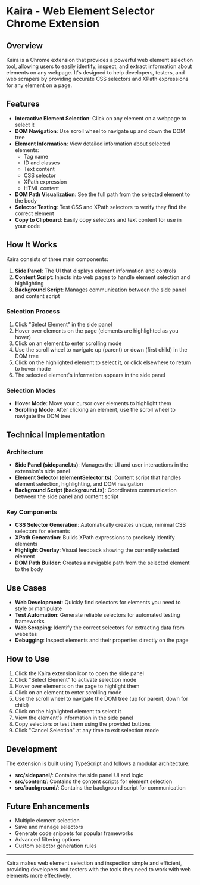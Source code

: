 # Kaira - Web Element Selector Chrome Extension

## Overview

Kaira is a Chrome extension that provides a powerful web element selection tool, allowing users to easily identify, inspect, and extract information about elements on any webpage. It's designed to help developers, testers, and web scrapers by providing accurate CSS selectors and XPath expressions for any element on a page.

## Features

- **Interactive Element Selection**: Click on any element on a webpage to select it
- **DOM Navigation**: Use scroll wheel to navigate up and down the DOM tree
- **Element Information**: View detailed information about selected elements:
  - Tag name
  - ID and classes
  - Text content
  - CSS selector
  - XPath expression
  - HTML content
- **DOM Path Visualization**: See the full path from the selected element to the body
- **Selector Testing**: Test CSS and XPath selectors to verify they find the correct element
- **Copy to Clipboard**: Easily copy selectors and text content for use in your code

## How It Works

Kaira consists of three main components:

1. **Side Panel**: The UI that displays element information and controls
2. **Content Script**: Injects into web pages to handle element selection and highlighting
3. **Background Script**: Manages communication between the side panel and content script

### Selection Process

1. Click "Select Element" in the side panel
2. Hover over elements on the page (elements are highlighted as you hover)
3. Click on an element to enter scrolling mode
4. Use the scroll wheel to navigate up (parent) or down (first child) in the DOM tree
5. Click on the highlighted element to select it, or click elsewhere to return to hover mode
6. The selected element's information appears in the side panel

### Selection Modes

- **Hover Mode**: Move your cursor over elements to highlight them
- **Scrolling Mode**: After clicking an element, use the scroll wheel to navigate the DOM tree

## Technical Implementation

### Architecture

- **Side Panel (sidepanel.ts)**: Manages the UI and user interactions in the extension's side panel
- **Element Selector (elementSelector.ts)**: Content script that handles element selection, highlighting, and DOM navigation
- **Background Script (background.ts)**: Coordinates communication between the side panel and content script

### Key Components

- **CSS Selector Generation**: Automatically creates unique, minimal CSS selectors for elements
- **XPath Generation**: Builds XPath expressions to precisely identify elements
- **Highlight Overlay**: Visual feedback showing the currently selected element
- **DOM Path Builder**: Creates a navigable path from the selected element to the body

## Use Cases

- **Web Development**: Quickly find selectors for elements you need to style or manipulate
- **Test Automation**: Generate reliable selectors for automated testing frameworks
- **Web Scraping**: Identify the correct selectors for extracting data from websites
- **Debugging**: Inspect elements and their properties directly on the page

## How to Use

1. Click the Kaira extension icon to open the side panel
2. Click "Select Element" to activate selection mode
3. Hover over elements on the page to highlight them
4. Click on an element to enter scrolling mode
5. Use the scroll wheel to navigate the DOM tree (up for parent, down for child)
6. Click on the highlighted element to select it
7. View the element's information in the side panel
8. Copy selectors or test them using the provided buttons
9. Click "Cancel Selection" at any time to exit selection mode

## Development

The extension is built using TypeScript and follows a modular architecture:

- **src/sidepanel/**: Contains the side panel UI and logic
- **src/content/**: Contains the content scripts for element selection
- **src/background/**: Contains the background script for communication

## Future Enhancements

- Multiple element selection
- Save and manage selectors
- Generate code snippets for popular frameworks
- Advanced filtering options
- Custom selector generation rules

---

Kaira makes web element selection and inspection simple and efficient, providing developers and testers with the tools they need to work with web elements more effectively. 